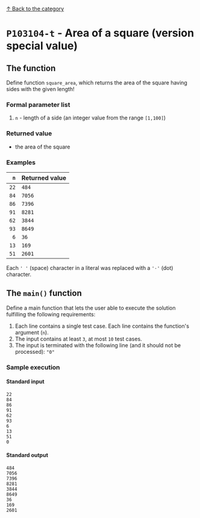 [↑ Back to the category](./README.md)

# `P103104-t` - Area of a square (version special value)

## The function

Define function `square_area`, which returns the area of the square having sides with the given length!


### Formal parameter list

1. `n` - length of a side (an integer value from the range `[1,100]`)

### Returned value

* the area of the square

### Examples

| `n` | Returned value | 
| ---: | :-- | 
| `22` | `484` | 
| `84` | `7056` | 
| `86` | `7396` | 
| `91` | `8281` | 
| `62` | `3844` | 
| `93` | `8649` | 
| `6` | `36` | 
| `13` | `169` | 
| `51` | `2601` | 

Each `' '` (space) character in a literal was replaced with a  `'·'` (dot) character.

## The `main()` function

Define a main function that lets the user able to execute the solution fulfilling the following requirements:

1. Each line contains a single test case. Each line contains the function's argument (`n`).
1. The input contains at least `3`, at most `10` test cases.
1. The input is terminated with the following line (and it should not be processed): `"0"`

### Sample execution

#### Standard input

```
22
84
86
91
62
93
6
13
51
0
```

#### Standard output

```
484
7056
7396
8281
3844
8649
36
169
2601
```